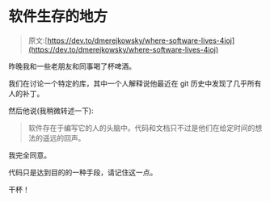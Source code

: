 # 软件生存的地方

> 原文:[https://dev.to/dmerejkowsky/where-software-lives-4ioj](https://dev.to/dmerejkowsky/where-software-lives-4ioj)

昨晚我和一些老朋友和同事喝了杯啤酒。

我们在讨论一个特定的库，其中一个人解释说他最近在 git 历史中发现了几乎所有人的补丁。

然后他说(我稍微转述一下):

> 软件存在于编写它的人的头脑中。代码和文档只不过是他们在给定时间的想法的遥远的回声。

我完全同意。

代码只是达到目的的一种手段，请记住这一点。

干杯！